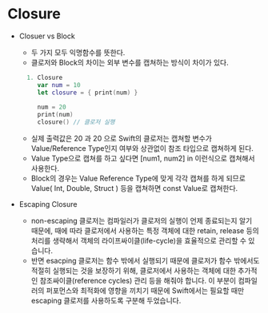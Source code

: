 # Closure

* Closuer vs Block 
  - 두 가지 모두 익명함수를 뜻한다.
  - 클로저와 Block의 차이는 외부 변수를 캡쳐하는 방식이 차이가 있다.
  ```swift
    1. Closure
       var num = 10
       let closure = { print(num) }
       
       num = 20
       print(num)
       closure() // 클로저 실행 

  ```
  - 실제 출력값은 20 과 20 으로 Swift의 클로저는 캡쳐할 변수가 Value/Reference Type인지 여부와 상관없이 참조 타입으로 캡쳐하게 된다.
  - Value Type으로 캡쳐를 하고 싶다면 [num1, num2] in 이런식으로 캡쳐해서 사용한다.
  - Block의 경우는 Value Reference Type에 맞게 각각 캡쳐를 하게 되므로 Value( Int, Double, Struct ) 등을 캡쳐하면 const Value로 캡쳐한다.

* Escaping Closure 
  - non-escaping 클로저는 컴파일러가 클로저의 실행이 언제 종료되는지 알기 때문에, 때에 따라 클로저에서 사용하는 특정 객체에 대한 retain, release 등의 처리를 생략해서 객체의 라이프싸이클(life-cycle)을 효율적으로 관리할 수 있습니다. 
  - 반면 esacping 클로저는 함수 밖에서 실행되기 때문에 클로저가 함수 밖에서도 적절히 실행되는 것을 보장하기 위해, 클로저에서 사용하는 객체에 대한 추가적인 참조싸이클(reference cycles) 관리 등을 해줘야 합니다. 이 부분이 컴파일러의 퍼포먼스와 최적화에 영향을 끼치기 때문에 Swift에서는 필요할 때만 escaping 클로저를 사용하도록 구분해 두었습니다.
